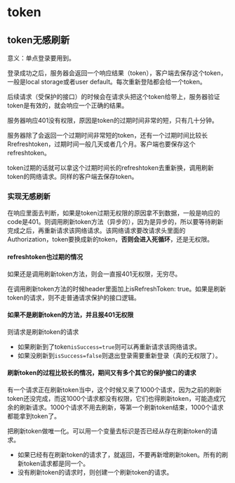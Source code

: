 # token

## token无感刷新

意义：单点登录要用到。

登录成功之后，服务器会返回一个响应结果（token），客户端去保存这个token，一般是local storage或者user default。每次重新登陆都会给一个token。

后续请求（受保护的接口）的时候会在请求头把这个token给带上，服务器验证token是有效的，就会响应一个正确的结果。

服务器响应401没有权限，原因是token的过期时间非常的短，只有几十分钟。

服务器除了会返回一个过期时间非常短的token，还有一个过期时间比较长Rrefreshtoken，过期时间一般几天或者几个月。客户端也要保存这个refreshtoken。

token过期的话就可以拿这个过期时间长的refreshtoken去重新换，调用刷新token的网络请求。同样的客户端去保存token。

### 实现无感刷新

在响应里面去判断，如果是token过期无权限的原因拿不到数据，一般是响应的code是401。则调用刷新token方法（异步的），因为是异步的，所以要等待刷新完成之后，再重新请求该网络请求。该网络请求要改请求头里面的Authorization，token要换成新的token，**否则会进入死循环**，还是无权限。

#### refreshtoken也过期的情况

如果还是调用刷新token方法，则会一直报401无权限，无穷尽。

在调用刷新token方法的时候header里面加上isRefreshToken: true。如果是刷新token的请求，则不走普通请求保护的接口逻辑。

#### 如果不是刷新token的方法，并且报401无权限

则请求是刷新token的请求

- 如果刷新到了token`isSuccess=true`则可以再重新请求该网络请求。
- 如果没刷新到`isSuccess=false`则退出登录需要重新登录（真的无权限了）。

#### 刷新token的过程比较长的情况，期间又有多个其它的保护接口的请求

有一个请求正在刷新token当中，这个时候又来了1000个请求，因为之前的刷新token还没完成，而这1000个请求都没有权限，它们也得刷新token，可能造成冗余的刷新请求。1000个请求不用去刷新，等第一个刷新token结束，1000个请求都能拿到token了。

把刷新token做唯一化。可以用一个变量去标识是否已经从存在刷新token的请求。

- 如果已经有在刷新token的请求了，就返回，不要再新增刷新token。所有的刷新token请求都是同一个。
- 没有刷新token的请求时，则创建一个刷新token的请求。
